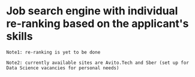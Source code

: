 # Job search engine with individual re-ranking based on the applicant's skills

```Note1: re-ranking is yet to be done```

```Note2: currently available sites are Avito.Tech and Sber (set up for Data Science vacancies for personal needs)```